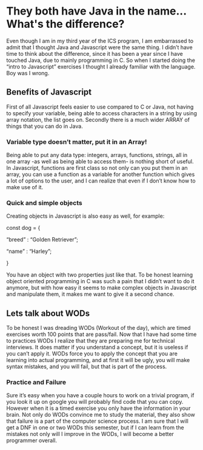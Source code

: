 # They both have Java in the name... What's the difference?

Even though I am in my third year of the ICS program, I am embarrassed
to admit that I thought Java and Javascript were the same thing. I
didn’t have time to think about the difference, since it has been a year
since I have touched Java, due to mainly programming in C. So when I
started doing the “intro to Javascript” exercises I thought I already
familiar with the language. Boy was I wrong.

## Benefits of Javascript

First of all Javascript feels easier to use compared to C or Java, not
having to specify your variable, being able to access characters in a
string by using array notation, the list goes on. Secondly there is a
much wider ARRAY of things that you can do in Java.

### Variable type doesn’t matter, put it in an Array!

Being able to put any data type: integers, arrays, functions, strings,
all in one array -as well as being able to access them- is nothing short
of useful. In Javascript, functions are first class so not only can you
put them in an array, you can use a function as a variable for another
function which gives a lot of options to the user, and I can realize
that even if I don’t know how to make use of it.

### Quick and simple objects

Creating objects in Javascript is also easy as well, for example:

const dog = {

“breed” : “Golden Retriever”;

“name” : “Harley”;

}

You have an object with two properties just like that. To be honest
learning object oriented programming in C was such a pain that I didn’t
want to do it anymore, but with how easy it seems to make complex
objects in Javascript and manipulate them, it makes me want to give it a
second chance.

Lets talk about WODs
--------------------

To be honest I was dreading WODs (Workout of the day), which are timed
exercises worth 100 points that are pass/fail. Now that I have had some
time to practices WODs I realize that they are preparing me for
technical interviews. It does matter if you understand a concept, but it
is useless if you can’t apply it. WODs force you to apply the concept
that you are learning into actual programming, and at first it will be
ugly, you will make syntax mistakes, and you will fail, but that is part
of the process.

### Practice and Failure

Sure it’s easy when you have a couple hours to work on a trivial
program, if you look it up on google you will probably find code that
you can copy. However when it is a timed exercise you only have the
information in your brain. Not only do WODs convince me to study the
material, they also show that failure is a part of the computer science
process. I am sure that I will get a DNF in one or two WODs this
semester, but if I can learn from the mistakes not only will I improve
in the WODs, I will become a better programmer overall.
